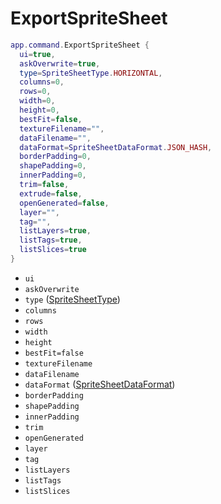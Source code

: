 # ExportSpriteSheet

```lua
app.command.ExportSpriteSheet {
  ui=true,
  askOverwrite=true,
  type=SpriteSheetType.HORIZONTAL,
  columns=0,
  rows=0,
  width=0,
  height=0,
  bestFit=false,
  textureFilename="",
  dataFilename="",
  dataFormat=SpriteSheetDataFormat.JSON_HASH,
  borderPadding=0,
  shapePadding=0,
  innerPadding=0,
  trim=false,
  extrude=false,
  openGenerated=false,
  layer="",
  tag="",
  listLayers=true,
  listTags=true,
  listSlices=true
}
```

* `ui`
* `askOverwrite`
* `type` ([SpriteSheetType](../spritesheettype.md))
* `columns`
* `rows`
* `width`
* `height`
* `bestFit=false`
* `textureFilename`
* `dataFilename`
* `dataFormat` ([SpriteSheetDataFormat](../spritesheetdataformat.md))
* `borderPadding`
* `shapePadding`
* `innerPadding`
* `trim`
* `openGenerated`
* `layer`
* `tag`
* `listLayers`
* `listTags`
* `listSlices`
